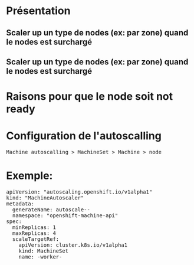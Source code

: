 # Présentation
## Scaler up un type de nodes (ex: par zone) quand le nodes est surchargé
## Scaler up un type de nodes (ex: par zone) quand le nodes est surchargé

# Raisons pour que le node soit not ready

# Configuration de l'autoscalling 
<pre>
Machine autoscalling > MachineSet > Machine > node
</pre>

# Exemple:
<pre>
apiVersion: "autoscaling.openshift.io/v1alpha1"
kind: "MachineAutoscaler"
metadata:
  generateName: autoscale-<aws-region-az>-
  namespace: "openshift-machine-api"
spec:
  minReplicas: 1
  maxReplicas: 4
  scaleTargetRef:
    apiVersion: cluster.k8s.io/v1alpha1
    kind: MachineSet
    name: <clusterid>-worker-<aws-region-az>
</pre>